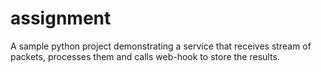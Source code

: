 # assignment
A sample python project demonstrating a service that receives stream of packets, processes them and calls web-hook to store the results.  
